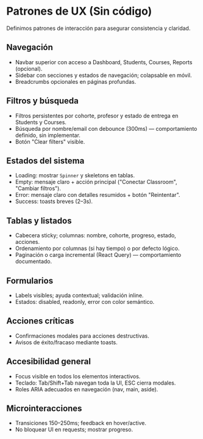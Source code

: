 # Patrones de UX (Sin código)

Definimos patrones de interacción para asegurar consistencia y claridad.

## Navegación
- Navbar superior con acceso a Dashboard, Students, Courses, Reports (opcional).
- Sidebar con secciones y estados de navegación; colapsable en móvil.
- Breadcrumbs opcionales en páginas profundas.

## Filtros y búsqueda
- Filtros persistentes por cohorte, profesor y estado de entrega en Students y Courses.
- Búsqueda por nombre/email con debounce (300ms) — comportamiento definido, sin implementar.
- Botón "Clear filters" visible.

## Estados del sistema
- Loading: mostrar `Spinner` y skeletons en tablas.
- Empty: mensaje claro + acción principal ("Conectar Classroom", "Cambiar filtros").
- Error: mensaje claro con detalles resumidos + botón "Reintentar".
- Success: toasts breves (2–3s).

## Tablas y listados
- Cabecera sticky; columnas: nombre, cohorte, progreso, estado, acciones.
- Ordenamiento por columnas (si hay tiempo) o por defecto lógico.
- Paginación o carga incremental (React Query) — comportamiento documentado.

## Formularios
- Labels visibles; ayuda contextual; validación inline.
- Estados: disabled, readonly, error con color semántico.

## Acciones críticas
- Confirmaciones modales para acciones destructivas.
- Avisos de éxito/fracaso mediante toasts.

## Accesibilidad general
- Focus visible en todos los elementos interactivos.
- Teclado: Tab/Shift+Tab navegan toda la UI, ESC cierra modales.
- Roles ARIA adecuados en navegación (nav, main, aside).

## Microinteracciones
- Transiciones 150–250ms; feedback en hover/active.
- No bloquear UI en requests; mostrar progreso.
